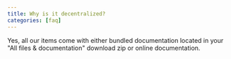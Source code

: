 ```yaml
---
title: Why is it decentralized?
categories: [faq]
---
```


Yes, all our items come with either bundled documentation located in your "All files & documentation" download zip or online documentation.
